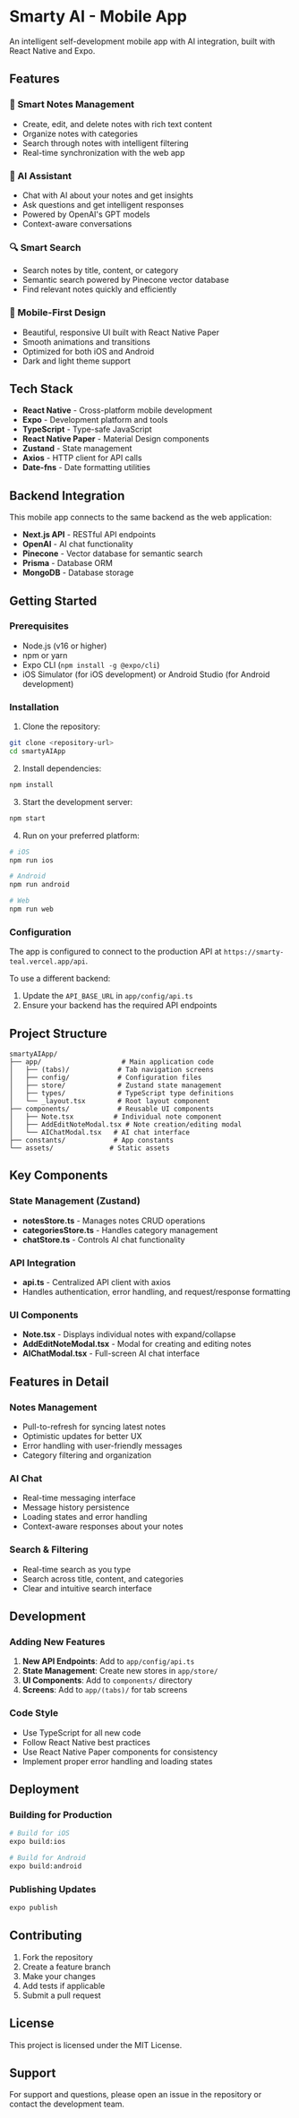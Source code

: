 # Smarty AI - Mobile App

An intelligent self-development mobile app with AI integration, built with React Native and Expo.

## Features

### 📝 Smart Notes Management

- Create, edit, and delete notes with rich text content
- Organize notes with categories
- Search through notes with intelligent filtering
- Real-time synchronization with the web app

### 🤖 AI Assistant

- Chat with AI about your notes and get insights
- Ask questions and get intelligent responses
- Powered by OpenAI's GPT models
- Context-aware conversations

### 🔍 Smart Search

- Search notes by title, content, or category
- Semantic search powered by Pinecone vector database
- Find relevant notes quickly and efficiently

### 📱 Mobile-First Design

- Beautiful, responsive UI built with React Native Paper
- Smooth animations and transitions
- Optimized for both iOS and Android
- Dark and light theme support

## Tech Stack

- **React Native** - Cross-platform mobile development
- **Expo** - Development platform and tools
- **TypeScript** - Type-safe JavaScript
- **React Native Paper** - Material Design components
- **Zustand** - State management
- **Axios** - HTTP client for API calls
- **Date-fns** - Date formatting utilities

## Backend Integration

This mobile app connects to the same backend as the web application:

- **Next.js API** - RESTful API endpoints
- **OpenAI** - AI chat functionality
- **Pinecone** - Vector database for semantic search
- **Prisma** - Database ORM
- **MongoDB** - Database storage

## Getting Started

### Prerequisites

- Node.js (v16 or higher)
- npm or yarn
- Expo CLI (`npm install -g @expo/cli`)
- iOS Simulator (for iOS development) or Android Studio (for Android development)

### Installation

1. Clone the repository:

```bash
git clone <repository-url>
cd smartyAIApp
```

2. Install dependencies:

```bash
npm install
```

3. Start the development server:

```bash
npm start
```

4. Run on your preferred platform:

```bash
# iOS
npm run ios

# Android
npm run android

# Web
npm run web
```

### Configuration

The app is configured to connect to the production API at `https://smarty-teal.vercel.app/api`.

To use a different backend:

1. Update the `API_BASE_URL` in `app/config/api.ts`
2. Ensure your backend has the required API endpoints

## Project Structure

```
smartyAIApp/
├── app/                    # Main application code
│   ├── (tabs)/            # Tab navigation screens
│   ├── config/            # Configuration files
│   ├── store/             # Zustand state management
│   ├── types/             # TypeScript type definitions
│   └── _layout.tsx        # Root layout component
├── components/            # Reusable UI components
│   ├── Note.tsx          # Individual note component
│   ├── AddEditNoteModal.tsx # Note creation/editing modal
│   └── AIChatModal.tsx   # AI chat interface
├── constants/            # App constants
└── assets/              # Static assets
```

## Key Components

### State Management (Zustand)

- **notesStore.ts** - Manages notes CRUD operations
- **categoriesStore.ts** - Handles category management
- **chatStore.ts** - Controls AI chat functionality

### API Integration

- **api.ts** - Centralized API client with axios
- Handles authentication, error handling, and request/response formatting

### UI Components

- **Note.tsx** - Displays individual notes with expand/collapse
- **AddEditNoteModal.tsx** - Modal for creating and editing notes
- **AIChatModal.tsx** - Full-screen AI chat interface

## Features in Detail

### Notes Management

- Pull-to-refresh for syncing latest notes
- Optimistic updates for better UX
- Error handling with user-friendly messages
- Category filtering and organization

### AI Chat

- Real-time messaging interface
- Message history persistence
- Loading states and error handling
- Context-aware responses about your notes

### Search & Filtering

- Real-time search as you type
- Search across title, content, and categories
- Clear and intuitive search interface

## Development

### Adding New Features

1. **New API Endpoints**: Add to `app/config/api.ts`
2. **State Management**: Create new stores in `app/store/`
3. **UI Components**: Add to `components/` directory
4. **Screens**: Add to `app/(tabs)/` for tab screens

### Code Style

- Use TypeScript for all new code
- Follow React Native best practices
- Use React Native Paper components for consistency
- Implement proper error handling and loading states

## Deployment

### Building for Production

```bash
# Build for iOS
expo build:ios

# Build for Android
expo build:android
```

### Publishing Updates

```bash
expo publish
```

## Contributing

1. Fork the repository
2. Create a feature branch
3. Make your changes
4. Add tests if applicable
5. Submit a pull request

## License

This project is licensed under the MIT License.

## Support

For support and questions, please open an issue in the repository or contact the development team.
